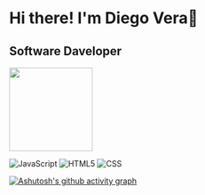<h1>Hi there! I'm Diego Vera👋</h1>
<h2>Software Daveloper</h2>
<img src="https://raw.githubusercontent.com/iampavangandhi/iampavangandhi/master/gifs/coder.gif" width="150px" height="150px" />

![JavaScript](https://img.shields.io/badge/logo-javascript-blue?logo=javascript)
![HTML5](https://img.shields.io/badge/-HTML5-333333?style=flat&logo=HTML5)
![CSS](https://img.shields.io/badge/-CSS-333333?style=flat&logo=CSS3&logoColor=1572B6)

[![Ashutosh's github activity graph](https://github-readme-activity-graph.vercel.app/graph?username=DiegoAlejandroVera0&theme=dracula)](https://github.com/ashutosh00710/github-readme-activity-graph)
